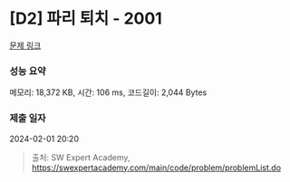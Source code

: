 # [D2] 파리 퇴치 - 2001 

[문제 링크](https://swexpertacademy.com/main/code/problem/problemDetail.do?contestProbId=AV5PzOCKAigDFAUq) 

### 성능 요약

메모리: 18,372 KB, 시간: 106 ms, 코드길이: 2,044 Bytes

### 제출 일자

2024-02-01 20:20



> 출처: SW Expert Academy, https://swexpertacademy.com/main/code/problem/problemList.do
